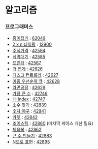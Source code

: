 # 알고리즘

### 프로그래머스
- [종이접기](https://programmers.co.kr/learn/courses/30/lessons/62049?language=python3) : [62049](62049.py)
- [2 x n 타일링](https://programmers.co.kr/learn/courses/30/lessons/12900?language=python3) : [12900](12900.py) 
- [주식가격](https://programmers.co.kr/learn/courses/30/lessons/42584?language=python3) : [42584](42584.py)
- [쇠막대기](https://programmers.co.kr/learn/courses/30/lessons/42585?language=python3) : [42585](42585.py)
- [프린터](https://programmers.co.kr/learn/courses/30/lessons/42587?language=python3) : [42587](42587.py)
- [더 맵게](https://programmers.co.kr/learn/courses/30/lessons/42626?language=python3) : [42626](42626.py)
- [디스크 컨트롤러](https://programmers.co.kr/learn/courses/30/lessons/42627?language=python3) : [42627](42627.py)
- [이중 우선순위 큐](https://programmers.co.kr/learn/courses/30/lessons/42628?language=python3) : [42628](42628.py)
- [라면공장](https://programmers.co.kr/learn/courses/30/lessons/42629?language=python3) : [42629](42629.py)
- [가장 큰 수](https://programmers.co.kr/learn/courses/30/lessons/42746?language=python3) : [42746](42746.py)
- [H-Index](https://programmers.co.kr/learn/courses/30/lessons/42747?language=python3) : [42747](42747.py)
- [소수 찾기](https://programmers.co.kr/learn/courses/30/lessons/42839?language=python3) : [42839](42839.py)
- [숫자 야구](https://programmers.co.kr/learn/courses/30/lessons/42841?language=python3) : [42841](42841.py)
- [카펫](https://programmers.co.kr/learn/courses/30/lessons/42842?language=python3) : [42842](42842.py)
- [조이스틱](https://programmers.co.kr/learn/courses/30/lessons/42860?language=python3) : [42860](42860.py) (마지막 케이스 개선 필요)
- [체육복](https://programmers.co.kr/learn/courses/30/lessons/42862?language=python3) : [42862](42862.py)
- [큰 수 만들기](https://programmers.co.kr/learn/courses/30/lessons/42883?language=python3) : [42883](42883.py)
- [N으로 표현](https://programmers.co.kr/learn/courses/30/lessons/42895?language=python3) : [42895](42895.py)
